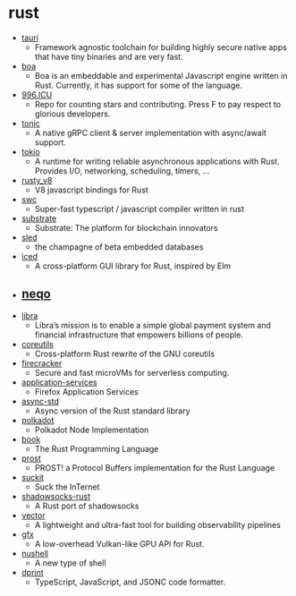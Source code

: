 # rust
- [tauri](https://github.com/tauri-apps/tauri)
  - Framework agnostic toolchain for building highly secure native apps that have tiny binaries and are very fast.
- [boa](https://github.com/jasonwilliams/boa)
  - Boa is an embeddable and experimental Javascript engine written in Rust. Currently, it has support for some of the language.
- [996.ICU](https://github.com/996icu/996.ICU)
  - Repo for counting stars and contributing. Press F to pay respect to glorious developers.
- [tonic](https://github.com/hyperium/tonic)
  - A native gRPC client & server implementation with async/await support.
- [tokio](https://github.com/tokio-rs/tokio)
  - A runtime for writing reliable asynchronous applications with Rust. Provides I/O, networking, scheduling, timers, ...
- [rusty_v8](https://github.com/denoland/rusty_v8)
  - V8 javascript bindings for Rust
- [swc](https://github.com/swc-project/swc)
  - Super-fast typescript / javascript compiler written in rust
- [substrate](https://github.com/paritytech/substrate)
  - Substrate: The platform for blockchain innovators
- [sled](https://github.com/spacejam/sled)
  - the champagne of beta embedded databases
- [iced](https://github.com/hecrj/iced)
  - A cross-platform GUI library for Rust, inspired by Elm
- [neqo](https://github.com/mozilla/neqo)
  - 
- [libra](https://github.com/libra/libra)
  - Libra’s mission is to enable a simple global payment system and financial infrastructure that empowers billions of people.
- [coreutils](https://github.com/uutils/coreutils)
  - Cross-platform Rust rewrite of the GNU coreutils
- [firecracker](https://github.com/firecracker-microvm/firecracker)
  - Secure and fast microVMs for serverless computing.
- [application-services](https://github.com/mozilla/application-services)
  - Firefox Application Services
- [async-std](https://github.com/async-rs/async-std)
  - Async version of the Rust standard library
- [polkadot](https://github.com/paritytech/polkadot)
  - Polkadot Node Implementation
- [book](https://github.com/rust-lang/book)
  - The Rust Programming Language
- [prost](https://github.com/danburkert/prost)
  - PROST! a Protocol Buffers implementation for the Rust Language
- [suckit](https://github.com/Skallwar/suckit)
  - Suck the InTernet
- [shadowsocks-rust](https://github.com/shadowsocks/shadowsocks-rust)
  - A Rust port of shadowsocks
- [vector](https://github.com/timberio/vector)
  - A lightweight and ultra-fast tool for building observability pipelines
- [gfx](https://github.com/gfx-rs/gfx)
  - A low-overhead Vulkan-like GPU API for Rust.
- [nushell](https://github.com/nushell/nushell)
  - A new type of shell
- [dprint](https://github.com/dprint/dprint)
  - TypeScript, JavaScript, and JSONC code formatter.
